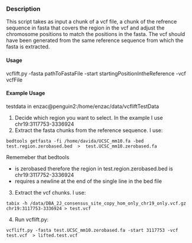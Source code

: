 ### Description
This script takes as input a chunk of a vcf file, a chunk of the refrence sequence in fasta that covers the region in the vcf and adjust the chromosome positions to match the positions in the fasta. The vcf should have been generated from the same reference sequence from which the fasta is extracted. 

#### Usage 
vcflift.py -fasta pathToFastaFile -start startingPositionIntheReference -vcf vcfFile 

#### Example Usage 
testdata in enzac@penguin2:/home/enzac/data/vcfliftTestData

1. Decide which region you want to select. In the example I use chr19:3117753-3336924
2. Extract the fasta chunks from the reference sequence. I use: 

`bedtools getfasta -fi /home/davida/UCSC_mm10.fa -bed test.region.zerobased.bed  >  test.UCSC_mm10.zerobased.fa`  

Rememeber that bedtools 
 - is zerobased therefore the region in test.region.zerobased.bed is chr19:3117752-3336924 
 - requires a newline at the end of the single line in the bed file 

3. Extract the vcf chunks. I use: 

`tabix -h /data/DBA_2J_consensus_site_copy_hom_only_chr19_only.vcf.gz chr19:3117753-3336924 > test.vcf` 

4. Run vcflift.py: 

`vcflift.py -fasta test.UCSC_mm10.zerobased.fa -start 3117753 -vcf test.vcf  > lifted.test.vcf` 


 
